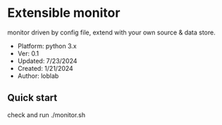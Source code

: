 # Extensible monitor

monitor driven by config file, extend with your own source & data store.

- Platform: python 3.x
- Ver: 0.1
- Updated: 7/23/2024
- Created: 1/21/2024
- Author: loblab

## Quick start

check and run ./monitor.sh
